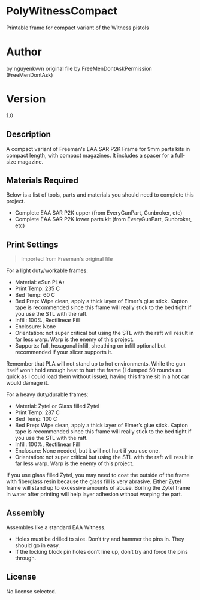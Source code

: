 # PolyWitnessCompact
Printable frame for compact variant of the Witness pistols

# Author
by nguyenkvvn
original file by FreeMenDontAskPermission (FreeMenDontAsk)

# Version
1.0

## Description 
A compact variant of Freeman's EAA SAR P2K Frame for 9mm parts kits in compact length, with compact magazines. It includes a spacer for a full-size magazine.

## Materials Required
Below is a list of tools, parts and materials you should need to complete this project.

- Complete EAA SAR P2K upper (from EveryGunPart, Gunbroker, etc)
- Complete EAA SAR P2K lower parts kit (from EveryGunPart, Gunbroker, etc)


## Print Settings

> Imported from Freeman's original file

For a light duty/workable frames:
* Material: eSun PLA+
* Print Temp: 235 C
* Bed Temp: 60 C
* Bed Prep: Wipe clean, apply a thick layer of Elmer’s glue stick. Kapton tape is recommended since this frame will really stick to the bed tight if you use the STL with the raft.
* Infill: 100%, Rectilinear Fill
* Enclosure: None
* Orientation: not super critical but using the STL with the raft will result in far less warp. Warp is the enemy of this project.
* Supports: full, hexagonal infill, sheathing on infill optional but recommended if your slicer supports it.

Remember that PLA will not stand up to hot environments. While the gun itself won’t hold enough heat to hurt the frame (I dumped 50 rounds as quick as I could load them without issue), having this frame sit in a hot car would damage it.

For a heavy duty/durable frames:
* Material: Zytel or Glass filled Zytel
* Print Temp: 287 C
* Bed Temp: 100 C
* Bed Prep: Wipe clean, apply a thick layer of Elmer’s glue stick. Kapton tape is recommended since this frame will really stick to the bed tight if you use the STL with the raft.
* Infill: 100%, Rectilinear Fill
* Enclosure: None needed, but it will not hurt if you use one.
* Orientation: not super critical but using the STL with the raft will result in far less warp. Warp is the enemy of this project.

If you use glass filled Zytel, you may need to coat the outside of the frame with fiberglass resin because the glass fill is very abrasive. Either Zytel frame will stand up to excessive amounts of abuse. Boiling the Zytel frame in water after printing will help layer adhesion without warping the part.

## Assembly 
Assembles like a standard EAA Witness.

* Holes must be drilled to size. Don’t try and hammer the pins in. They should go in easy.
* If the locking block pin holes don’t line up, don’t try and force the pins through.

## License
No license selected.

